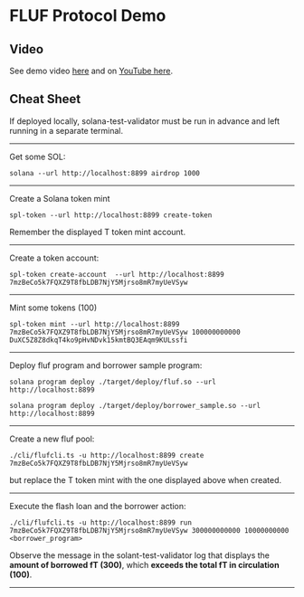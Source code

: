 # FLUF Protocol Demo

## Video

See demo video [here](./demo/README.md) and on [YouTube here]().

## Cheat Sheet

If deployed locally, solana-test-validator must be run in advance and left running in a separate terminal.

---

Get some SOL:
```
solana --url http://localhost:8899 airdrop 1000
```

---

Create a Solana token mint
```
spl-token --url http://localhost:8899 create-token
```
Remember the displayed T token mint account.

---

Create a token account:
```
spl-token create-account  --url http://localhost:8899 7mzBeCo5k7FQXZ9T8fbLDB7NjY5Mjrso8mR7myUeVSyw

```

---

Mint some tokens (100)
```
spl-token mint --url http://localhost:8899 7mzBeCo5k7FQXZ9T8fbLDB7NjY5Mjrso8mR7myUeVSyw 100000000000 DuXC5Z8Z8dkqT4ko9pHvNDvk15kmtBQ3EAqm9KULssfi
```

---

Deploy fluf program and borrower sample program:
```
solana program deploy ./target/deploy/fluf.so --url http://localhost:8899
```
```
solana program deploy ./target/deploy/borrower_sample.so --url http://localhost:8899
```

---

Create a new fluf pool:
```
./cli/flufcli.ts -u http://localhost:8899 create 7mzBeCo5k7FQXZ9T8fbLDB7NjY5Mjrso8mR7myUeVSyw
```
but replace the T token mint with the one displayed above when created.

---

Execute the flash loan and the borrower action:
```
./cli/flufcli.ts -u http://localhost:8899 run 7mzBeCo5k7FQXZ9T8fbLDB7NjY5Mjrso8mR7myUeVSyw 300000000000 10000000000 <borrower_program>
```
Observe the message in the solant-test-validator log that displays the **amount of borrowed fT (300)**,
which **exceeds the total fT in circulation (100)**.

---